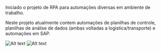 Iniciado o projeto de RPA para automações diversas em ambiente de trabalho. 

Neste projeto atualmente contem automações de planilhas de controle, planilhas de análise de dados (ambas voltadas a logística/transporte) e automações em SAP. 

![Alt text](relative/path/menurpa.png?raw=true "Menu")
![Alt text](relative/path/rpa.png?raw=true "Cod")
